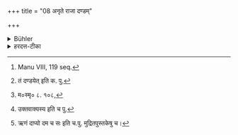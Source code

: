 +++
title = "08 अनृते राजा दण्डम्"

+++

<details><summary>Bühler</summary>

8. If (he is found out speaking) an untruth, the king shall punish him. [^6] 


[^6]:  Manu VIII, 119 seq.
</details>

<details><summary>हरदत्त-टीका</summary>

## सूत्रम्
अनृते राजा दण्डं प्रणयेत् ॥ ८॥  
### टिप्पनी
साक्षिणाऽनृतमुक्तमिति प्रतिपन्ने राजा[^१] दण्डं प्रणयेत् ।  

अत्र मनुः—  
"[^२]यस्य दृश्येत् सप्ताहा[^३]दुक्तसाक्ष्यस्य साक्षिणः ।  
रोगोऽग्निर्ज्ञातिमरणं [^४]दाप्यो दण्ड च तत्समम् ॥” इति ॥ ८॥  

[^१]: तं दण्डयेत् इति क. पु.  

[^२]: म०स्मृ० ८. १०८,  

[^३]: उक्तवाक्यस्य इति च पु.  

[^४]: ऋणं दाप्यो दम च सः इति च.पु. मुद्रितपुस्तकेषु च।
</details>
